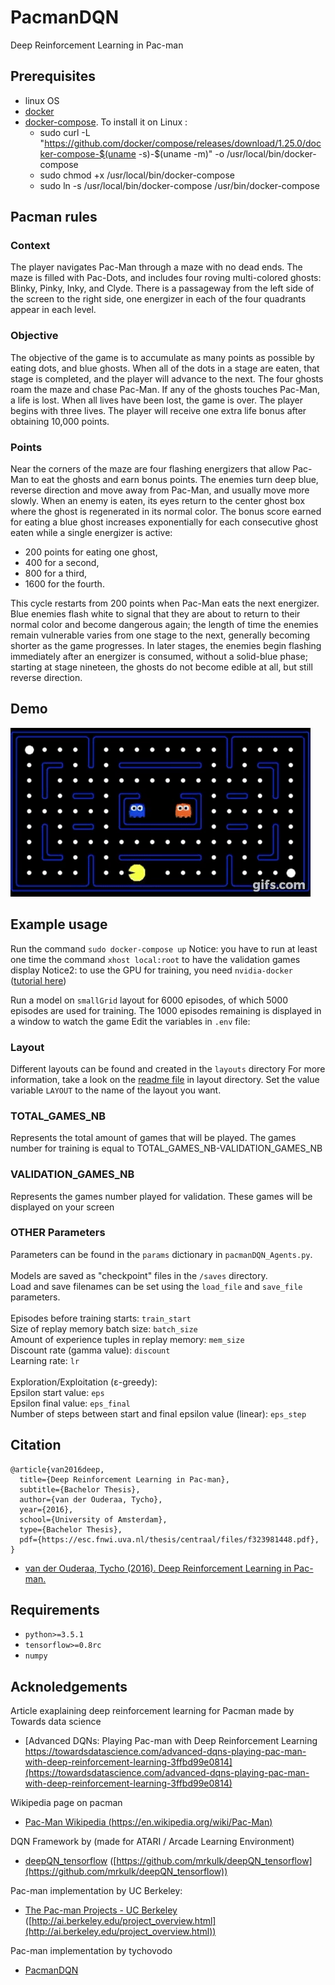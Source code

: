 # PacmanDQN
Deep Reinforcement Learning in Pac-man

## Prerequisites
* linux OS
* [docker](https://runnable.com/docker/install-docker-on-linux)
* [docker-compose](https://docs.docker.com/compose/install/). To install it on Linux :
    * sudo curl -L "https://github.com/docker/compose/releases/download/1.25.0/docker-compose-$(uname -s)-$(uname -m)" -o /usr/local/bin/docker-compose
    * sudo chmod +x /usr/local/bin/docker-compose
    * sudo ln -s /usr/local/bin/docker-compose /usr/bin/docker-compose


## Pacman rules
### Context
The player navigates Pac-Man through a maze with no dead ends. The maze is filled with Pac-Dots, and includes four roving multi-colored ghosts: Blinky, Pinky, Inky, and Clyde. There is a passageway from the left side of the screen to the right side, one energizer in each of the four quadrants appear in each level.
### Objective
The objective of the game is to accumulate as many points as possible by eating dots, and blue ghosts. When all of the dots in a stage are eaten, that stage is completed, and the player will advance to the next. The four ghosts roam the maze and chase Pac-Man. If any of the ghosts touches Pac-Man, a life is lost. When all lives have been lost, the game is over. The player begins with three lives. The player will receive one extra life bonus after obtaining 10,000 points.
### Points
Near the corners of the maze are four flashing energizers that allow Pac-Man to eat the ghosts and earn bonus points. The enemies turn deep blue, reverse direction and move away from Pac-Man, and usually move more slowly. When an enemy is eaten, its eyes return to the center ghost box where the ghost is regenerated in its normal color.
 The bonus score earned for eating a blue ghost increases exponentially for each consecutive ghost eaten while a single energizer is active: 
* 200 points for eating one ghost, 
* 400 for a second, 
* 800 for a third, 
* 1600 for the fourth. 

This cycle restarts from 200 points when Pac-Man eats the next energizer. 
Blue enemies flash white to signal that they are about to return to their normal color and become dangerous again; 
the length of time the enemies remain vulnerable varies from one stage to the next, generally becoming shorter as the game progresses. 
In later stages, the enemies begin flashing immediately after an energizer is consumed, without a solid-blue phase; 
starting at stage nineteen, the ghosts do not become edible at all, but still reverse direction. 

## Demo

![Demo](videos/PacmanDQN_wingif.gif)

## Example usage

Run the command `sudo docker-compose up`
Notice: you have to run at least one time the command `xhost local:root` to have the validation games display
Notice2: to use the GPU for training, you need `nvidia-docker` ([tutorial here](https://github.com/NVIDIA/nvidia-docker)) 

Run a model on `smallGrid` layout for 6000 episodes, of which 5000 episodes
are used for training. The 1000 episodes remaining is displayed in a window to watch the game
Edit the variables in `.env` file:

### Layout
Different layouts can be found and created in the `layouts` directory
For more information, take a look on the [readme file](layouts/README.md) in layout directory.
Set the value variable `LAYOUT` to the name of the layout you want. 

### TOTAL_GAMES_NB
Represents the total amount of games that will be played.
The games number for training is equal to TOTAL_GAMES_NB-VALIDATION_GAMES_NB

### VALIDATION_GAMES_NB
Represents the games number played for validation.
These games will be displayed on your screen

### OTHER Parameters

Parameters can be found in the `params` dictionary in `pacmanDQN_Agents.py`. <br />
 <br />
Models are saved as "checkpoint" files in the `/saves` directory. <br />
Load and save filenames can be set using the `load_file` and `save_file` parameters. <br />
 <br />
Episodes before training starts: `train_start` <br />
Size of replay memory batch size: `batch_size` <br />
Amount of experience tuples in replay memory: `mem_size` <br />
Discount rate (gamma value): `discount` <br />
Learning rate: `lr` <br />
 <br />
Exploration/Exploitation (ε-greedy): <br />
Epsilon start value: `eps` <br />
Epsilon final value: `eps_final` <br />
Number of steps between start and final epsilon value (linear): `eps_step` <br />

## Citation

```
@article{van2016deep,
  title={Deep Reinforcement Learning in Pac-man},
  subtitle={Bachelor Thesis},
  author={van der Ouderaa, Tycho},
  year={2016},
  school={University of Amsterdam},
  type={Bachelor Thesis},
  pdf={https://esc.fnwi.uva.nl/thesis/centraal/files/f323981448.pdf},
}

```

* [van der Ouderaa, Tycho (2016). Deep Reinforcement Learning in Pac-man.](https://esc.fnwi.uva.nl/thesis/centraal/files/f323981448.pdf)

## Requirements

- `python>=3.5.1`
- `tensorflow>=0.8rc`
- `numpy`

## Acknoledgements

Article exaplaining deep reinforcement learning for Pacman made by Towards data science
* [Advanced DQNs: Playing Pac-man with Deep Reinforcement Learning https://towardsdatascience.com/advanced-dqns-playing-pac-man-with-deep-reinforcement-learning-3ffbd99e0814](https://towardsdatascience.com/advanced-dqns-playing-pac-man-with-deep-reinforcement-learning-3ffbd99e0814)

Wikipedia page on pacman
* [Pac-Man Wikipedia (https://en.wikipedia.org/wiki/Pac-Man)](https://en.wikipedia.org/wiki/Pac-Man)

DQN Framework by  (made for ATARI / Arcade Learning Environment)
* [deepQN_tensorflow](https://github.com/mrkulk/deepQN_tensorflow) ([https://github.com/mrkulk/deepQN_tensorflow](https://github.com/mrkulk/deepQN_tensorflow))

Pac-man implementation by UC Berkeley:
* [The Pac-man Projects - UC Berkeley](http://ai.berkeley.edu/project_overview.html) ([http://ai.berkeley.edu/project_overview.html](http://ai.berkeley.edu/project_overview.html))

Pac-man implementation by tychovodo
* [PacmanDQN](https://github.com/tychovdo/PacmanDQN)